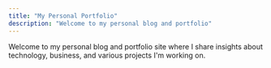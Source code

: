 ```yaml
---
title: "My Personal Portfolio"
description: "Welcome to my personal blog and portfolio"
---
```


Welcome to my personal blog and portfolio site where I share insights about technology, business, and various projects I'm working on.
